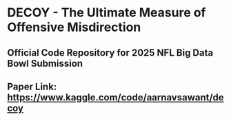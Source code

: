 # DECOY - The Ultimate Measure of Offensive Misdirection

## Official Code Repository for 2025 NFL Big Data Bowl Submission

## Paper Link: https://www.kaggle.com/code/aarnavsawant/decoy
